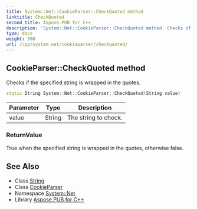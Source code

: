 ```yaml
---
title: System::Net::CookieParser::CheckQuoted method
linktitle: CheckQuoted
second_title: Aspose.PUB for C++
description: 'System::Net::CookieParser::CheckQuoted method. Checks if the specified string is wrapped in the quotes in C++.'
type: docs
weight: 500
url: /cpp/system.net/cookieparser/checkquoted/
---
```

## CookieParser::CheckQuoted method


Checks if the specified string is wrapped in the quotes.

```cpp
static String System::Net::CookieParser::CheckQuoted(String value)
```


| Parameter | Type | Description |
| --- | --- | --- |
| value | String | The string to check. |

### ReturnValue

True when the specified string is wrapped in the quotes, otherwise false.

## See Also

* Class [String](../../../system/string/)
* Class [CookieParser](../)
* Namespace [System::Net](../../)
* Library [Aspose.PUB for C++](../../../)
